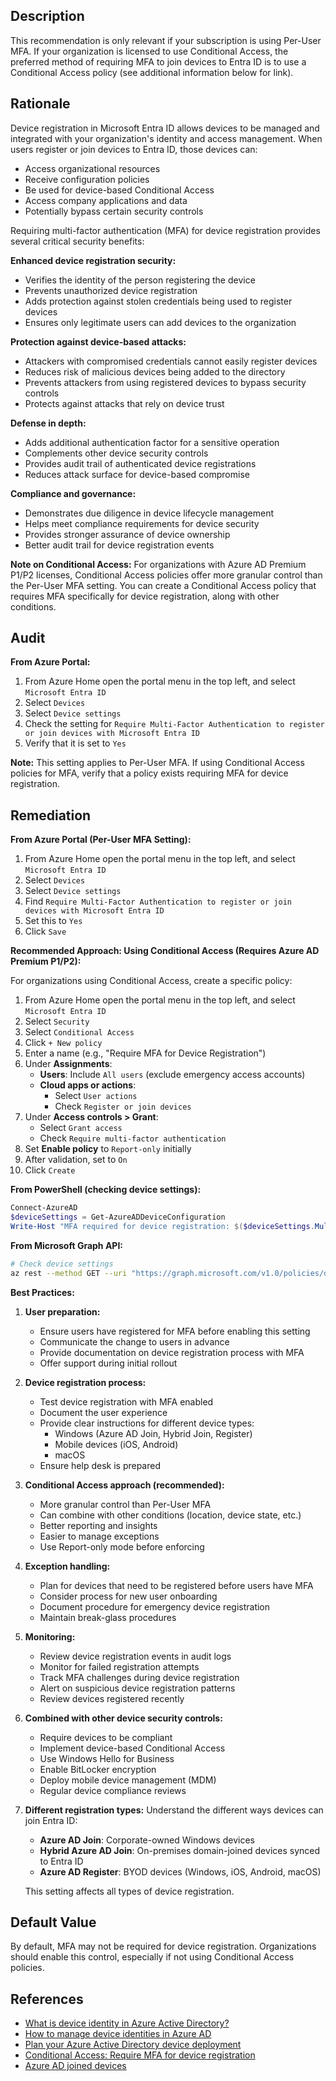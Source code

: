 ## Description

This recommendation is only relevant if your subscription is using Per-User MFA. If your organization is licensed to use Conditional Access, the preferred method of requiring MFA to join devices to Entra ID is to use a Conditional Access policy (see additional information below for link).

## Rationale

Device registration in Microsoft Entra ID allows devices to be managed and integrated with your organization's identity and access management. When users register or join devices to Entra ID, those devices can:
- Access organizational resources
- Receive configuration policies
- Be used for device-based Conditional Access
- Access company applications and data
- Potentially bypass certain security controls

Requiring multi-factor authentication (MFA) for device registration provides several critical security benefits:

**Enhanced device registration security:**
- Verifies the identity of the person registering the device
- Prevents unauthorized device registration
- Adds protection against stolen credentials being used to register devices
- Ensures only legitimate users can add devices to the organization

**Protection against device-based attacks:**
- Attackers with compromised credentials cannot easily register devices
- Reduces risk of malicious devices being added to the directory
- Prevents attackers from using registered devices to bypass security controls
- Protects against attacks that rely on device trust

**Defense in depth:**
- Adds additional authentication factor for a sensitive operation
- Complements other device security controls
- Provides audit trail of authenticated device registrations
- Reduces attack surface for device-based compromise

**Compliance and governance:**
- Demonstrates due diligence in device lifecycle management
- Helps meet compliance requirements for device security
- Provides stronger assurance of device ownership
- Better audit trail for device registration events

**Note on Conditional Access:**
For organizations with Azure AD Premium P1/P2 licenses, Conditional Access policies offer more granular control than the Per-User MFA setting. You can create a Conditional Access policy that requires MFA specifically for device registration, along with other conditions.

## Audit

**From Azure Portal:**

1. From Azure Home open the portal menu in the top left, and select `Microsoft Entra ID`
2. Select `Devices`
3. Select `Device settings`
4. Check the setting for `Require Multi-Factor Authentication to register or join devices with Microsoft Entra ID`
5. Verify that it is set to `Yes`

**Note:** This setting applies to Per-User MFA. If using Conditional Access policies for MFA, verify that a policy exists requiring MFA for device registration.

## Remediation

**From Azure Portal (Per-User MFA Setting):**

1. From Azure Home open the portal menu in the top left, and select `Microsoft Entra ID`
2. Select `Devices`
3. Select `Device settings`
4. Find `Require Multi-Factor Authentication to register or join devices with Microsoft Entra ID`
5. Set this to `Yes`
6. Click `Save`

**Recommended Approach: Using Conditional Access (Requires Azure AD Premium P1/P2):**

For organizations using Conditional Access, create a specific policy:

1. From Azure Home open the portal menu in the top left, and select `Microsoft Entra ID`
2. Select `Security`
3. Select `Conditional Access`
4. Click `+ New policy`
5. Enter a name (e.g., "Require MFA for Device Registration")
6. Under **Assignments**:
   - **Users**: Include `All users` (exclude emergency access accounts)
   - **Cloud apps or actions**:
     - Select `User actions`
     - Check `Register or join devices`
7. Under **Access controls > Grant**:
   - Select `Grant access`
   - Check `Require multi-factor authentication`
8. Set **Enable policy** to `Report-only` initially
9. After validation, set to `On`
10. Click `Create`

**From PowerShell (checking device settings):**

```powershell
Connect-AzureAD
$deviceSettings = Get-AzureADDeviceConfiguration
Write-Host "MFA required for device registration: $($deviceSettings.MultiFactorAuthConfiguration)"
```

**From Microsoft Graph API:**

```bash
# Check device settings
az rest --method GET --uri "https://graph.microsoft.com/v1.0/policies/deviceRegistrationPolicy" --query "multiFactorAuthConfiguration"
```

**Best Practices:**

1. **User preparation:**
   - Ensure users have registered for MFA before enabling this setting
   - Communicate the change to users in advance
   - Provide documentation on device registration process with MFA
   - Offer support during initial rollout

2. **Device registration process:**
   - Test device registration with MFA enabled
   - Document the user experience
   - Provide clear instructions for different device types:
     - Windows (Azure AD Join, Hybrid Join, Register)
     - Mobile devices (iOS, Android)
     - macOS
   - Ensure help desk is prepared

3. **Conditional Access approach (recommended):**
   - More granular control than Per-User MFA
   - Can combine with other conditions (location, device state, etc.)
   - Better reporting and insights
   - Easier to manage exceptions
   - Use Report-only mode before enforcing

4. **Exception handling:**
   - Plan for devices that need to be registered before users have MFA
   - Consider process for new user onboarding
   - Document procedure for emergency device registration
   - Maintain break-glass procedures

5. **Monitoring:**
   - Review device registration events in audit logs
   - Monitor for failed registration attempts
   - Track MFA challenges during device registration
   - Alert on suspicious device registration patterns
   - Review devices registered recently

6. **Combined with other device security controls:**
   - Require devices to be compliant
   - Implement device-based Conditional Access
   - Use Windows Hello for Business
   - Enable BitLocker encryption
   - Deploy mobile device management (MDM)
   - Regular device compliance reviews

7. **Different registration types:**
   Understand the different ways devices can join Entra ID:
   - **Azure AD Join**: Corporate-owned Windows devices
   - **Hybrid Azure AD Join**: On-premises domain-joined devices synced to Entra ID
   - **Azure AD Register**: BYOD devices (Windows, iOS, Android, macOS)

   This setting affects all types of device registration.

## Default Value

By default, MFA may not be required for device registration. Organizations should enable this control, especially if not using Conditional Access policies.

## References

- [What is device identity in Azure Active Directory?](https://docs.microsoft.com/en-us/azure/active-directory/devices/overview)
- [How to manage device identities in Azure AD](https://docs.microsoft.com/en-us/azure/active-directory/devices/device-management-azure-portal)
- [Plan your Azure Active Directory device deployment](https://docs.microsoft.com/en-us/azure/active-directory/devices/plan-device-deployment)
- [Conditional Access: Require MFA for device registration](https://docs.microsoft.com/en-us/azure/active-directory/conditional-access/howto-conditional-access-policy-registration)
- [Azure AD joined devices](https://docs.microsoft.com/en-us/azure/active-directory/devices/concept-azure-ad-join)

